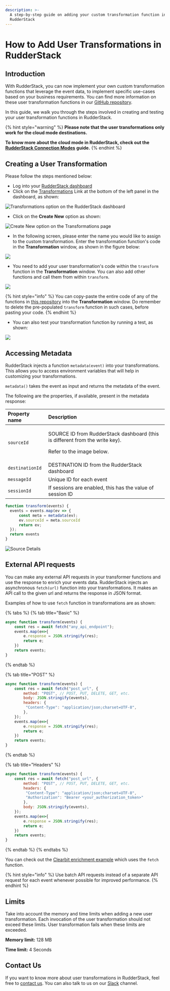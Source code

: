 ```yaml
---
description: >-
  A step-by-step guide on adding your custom transformation function in
  RudderStack
---
```


# How to Add User Transformations in RudderStack

## Introduction

With RudderStack, you can now implement your own custom transformation functions that leverage the event data, to implement specific use-cases based on your business requirements.  You can find more information on these user transformation functions in our [GitHub repository](https://github.com/rudderlabs/sample-user-transformers).

In this guide, we walk you through the steps involved in creating and testing your user transformation functions in RudderStack.

{% hint style="warning" %}
**Please note that the user transformations only work for the cloud mode destinations.** 

**To know more about the cloud mode in RudderStack, check out the** [**RudderStack Connection Modes**](https://docs.rudderstack.com/get-started/rudderstack-connection-modes) **guide.**
{% endhint %}

## Creating a User Transformation

Please follow the steps mentioned below:

* Log into your [RudderStack dashboard](https://app.rudderstack.com/)
* Click on the [Transformations](https://app.rudderstack.com/transformations) Link at the bottom of the left panel in the dashboard, as shown:

![Transformations option on the RudderStack dashboard](../.gitbook/assets/1%20%2810%29.png)

* Click on the **Create New** option as shown:

![Create New option on the Transformations page](../.gitbook/assets/2%20%281%29.png)

* In the following screen, please enter the name you would like to assign to the custom transformation. Enter the transformation function's code in the **Transformation** window, as shown in the figure below:

![](../.gitbook/assets/3%20%281%29.png)

* You need to add your user transformation's code within the `transform` function in the **Transformation** window. You can also add other functions and call them from within `transform`. 

![](../.gitbook/assets/5%20%281%29.png)

{% hint style="info" %}
 You can copy-paste the entire code of any of the functions in [this repository](https://github.com/rudderlabs/sample-user-transformers) into the **Transformation** window. Do remember to delete the pre-populated `transform` function in such cases, before pasting your code.
{% endhint %}

* You can also test your transformation function by running a test, as shown:

![](../.gitbook/assets/6.png)

## Accessing Metadata

RudderStack injects a function `metadata(event)` into your transformations. This allows you to access environment variables that will help in customizing your transformations.

`metadata()` takes the event as input and returns the metadata of the event.   


The following are the properties, if available, present in the metadata response:

<table>
  <thead>
    <tr>
      <th style="text-align:left">Property name</th>
      <th style="text-align:left">Description</th>
    </tr>
  </thead>
  <tbody>
    <tr>
      <td style="text-align:left"><code>sourceId</code>
      </td>
      <td style="text-align:left">
        <p>SOURCE ID from RudderStack dashboard (this is different from the write
          key).</p>
        <p>Refer to the image below.</p>
      </td>
    </tr>
    <tr>
      <td style="text-align:left"><code>destinationId</code>
      </td>
      <td style="text-align:left">DESTINATION ID from the RudderStack dashboard</td>
    </tr>
    <tr>
      <td style="text-align:left"><code>messageId</code>
      </td>
      <td style="text-align:left">Unique ID for each event</td>
    </tr>
    <tr>
      <td style="text-align:left"><code>sessionId</code>
      </td>
      <td style="text-align:left">If sessions are enabled, this has the value of session ID</td>
    </tr>
  </tbody>
</table>

```javascript
function transform(events) {
  events = events.map(ev => {
      const meta = metadata(ev);
      ev.sourceId = meta.sourceId
      return ev;
  });
  return events
}
```

![Source Details](../.gitbook/assets/image%20%2883%29.png)

## External API requests

You can make any external API requests in your transformer functions and use the response to enrich your events data. RudderStack injects an asynchronous `fetch(url)` function into your transformations. It makes an API call to the given url and returns the response in JSON format. 

Examples of how to use `fetch` function in transformations are as shown:

{% tabs %}
{% tab title="Basic" %}
```javascript
async function transform(events) {
    const res = await fetch("any_api_endpoint");
    events.map(e=>{
        e.response = JSON.stringify(res);
        return e;
    })
    return events;
}
```
{% endtab %}

{% tab title="POST" %}
```javascript
async function transform(events) {
    const res = await fetch("post_url", {
        method: "POST", // POST, PUT, DELETE, GET, etc.
        body: JSON.stringify(events),
        headers: {
         "Content-Type": "application/json;charset=UTF-8",
        },
    });
    events.map(e=>{
        e.response = JSON.stringify(res);
        return e;
    })
    return events;
}
```
{% endtab %}

{% tab title="Headers" %}
```javascript
async function transform(events) {
    const res = await fetch("post_url", {
        method: "POST", // POST, PUT, DELETE, GET, etc.
        headers: {
         "Content-Type": "application/json;charset=UTF-8",
         "Authorization": "Bearer <your_authorization_token>"
        },
        body: JSON.stringify(events),
    });
    events.map(e=>{
        e.response = JSON.stringify(res);
        return e;
    })
    return events;
}
```
{% endtab %}
{% endtabs %}

You can check out the [Clearbit enrichment example](https://github.com/rudderlabs/sample-user-transformers/blob/master/EnrichWithClearbit.js) which uses the `fetch` function.

{% hint style="info" %}
Use batch API requests instead of a separate API request for each event whenever possible for improved performance.
{% endhint %}

## Limits

Take into account the memory and time limits when adding a new user transformation. Each invocation of the user transformation should not exceed these limits. User transformation fails when these limits are exceeded.

**Memory limit:** 128 MB

**Time limit:** 4 Seconds

## Contact Us

If you want to know more about user transformations in RudderStack, feel free to [contact us](mailto:%20contact@rudderstack.com). You can also talk to us on our [Slack](https://resources.rudderstack.com/join-rudderstack-slack) channel.


